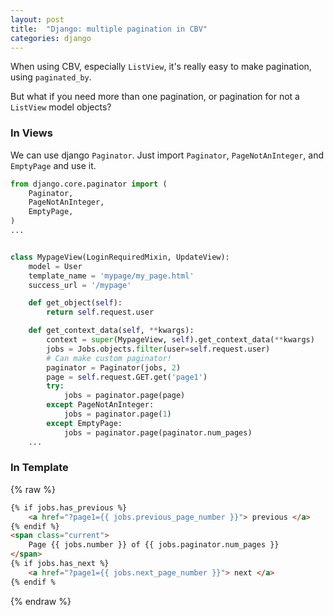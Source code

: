 ```yaml
---
layout: post
title:  "Django: multiple pagination in CBV"
categories: django
---
```


When using CBV, especially `ListView`, it's really easy to make pagination, using `paginated_by`.


But what if you need more than one pagination, or pagination for not a `ListView` model objects? 


### In Views
We can use django `Paginator`. Just import `Paginator`, `PageNotAnInteger`, and `EmptyPage` and use it.

```python
from django.core.paginator import (
    Paginator,
    PageNotAnInteger,
    EmptyPage,
)
...


class MypageView(LoginRequiredMixin, UpdateView):
    model = User
    template_name = 'mypage/my_page.html'
    success_url = '/mypage'

    def get_object(self):
        return self.request.user

    def get_context_data(self, **kwargs):
        context = super(MypageView, self).get_context_data(**kwargs)
        jobs = Jobs.objects.filter(user=self.request.user)
        # Can make custom paginator!
        paginator = Paginator(jobs, 2)
        page = self.request.GET.get('page1')
        try:
            jobs = paginator.page(page)
        except PageNotAnInteger:
            jobs = paginator.page(1)
        except EmptyPage:
            jobs = paginator.page(paginator.num_pages)
    ...
```

### In Template

{% raw %}
```html
{% if jobs.has_previous %}
    <a href="?page1={{ jobs.previous_page_number }}"> previous </a>
{% endif %}
<span class="current">
    Page {{ jobs.number }} of {{ jobs.paginator.num_pages }}
</span>
{% if jobs.has_next %}
    <a href="?page1={{ jobs.next_page_number }}"> next </a>
{% endif %
```
{% endraw %}
